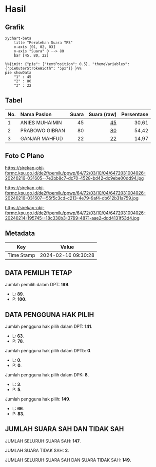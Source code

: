 # Hasil

## Grafik

```mermaid
xychart-beta
    title "Perolehan Suara TPS"
    x-axis [01, 02, 03]
    y-axis "Suara" 0 --> 80
    bar [45, 80, 22]
```

```mermaid
%%{init: {"pie": {"textPosition": 0.5}, "themeVariables": {"pieOuterStrokeWidth": "5px"}} }%%
pie showData
    "1" : 45
    "2" : 80
    "3" : 22
```

## Tabel

| No. | Nama Paslon    | Suara | Suara (raw) | Persentase |
|:--- |:-------------- | -----:| -----------:| ----------:|
| 1   | ANIES MUHAIMIN | 45    | [45][p-1]   | 30,61      |
| 2   | PRABOWO GIBRAN | 80    | [80][p-2]   | 54,42      |
| 3   | GANJAR MAHFUD  | 22    | [22][p-3]   | 14,97      |


[p-1]: https://github.com/gigit-pemilu/pemilu-2024-64-kalimantan-timur/blob/main/pilpres/hitung-suara/sub/64-kalimantan-timur/sub/72-kota-samarinda/sub/03-samarinda-ulu/sub/1004-air-putih/sub/026-tps/sub/paslon-1.txt
[p-2]: https://github.com/gigit-pemilu/pemilu-2024-64-kalimantan-timur/blob/main/pilpres/hitung-suara/sub/64-kalimantan-timur/sub/72-kota-samarinda/sub/03-samarinda-ulu/sub/1004-air-putih/sub/026-tps/sub/paslon-2.txt
[p-3]: https://github.com/gigit-pemilu/pemilu-2024-64-kalimantan-timur/blob/main/pilpres/hitung-suara/sub/64-kalimantan-timur/sub/72-kota-samarinda/sub/03-samarinda-ulu/sub/1004-air-putih/sub/026-tps/sub/paslon-3.txt

## Foto C Plano

https://sirekap-obj-formc.kpu.go.id/de2f/pemilu/ppwp/64/72/03/10/04/6472031004026-20240216-031605--7e3bb8c7-dc70-4528-bd42-dc9ebe00dd94.jpg

https://sirekap-obj-formc.kpu.go.id/de2f/pemilu/ppwp/64/72/03/10/04/6472031004026-20240216-031607--55f5c3cd-c213-4e79-9af4-db612b31a759.jpg

https://sirekap-obj-formc.kpu.go.id/de2f/pemilu/ppwp/64/72/03/10/04/6472031004026-20240214-195745--18c330b3-3799-4871-aae2-ddd4131f53d4.jpg


## Metadata

| Key        | Value               |
| ---------- | ------------------- |
| Time Stamp | 2024-02-16 09:30:28 |


## DATA PEMILIH TETAP

Jumlah pemilih dalam DPT: **189**.
 * L: **89**.
 * P: **100**.

## DATA PENGGUNA HAK PILIH

Jumlah pengguna hak pilih dalam DPT: **141**.
 * L: **63**.
 * P: **78**.

Jumlah pengguna hak pilih dalam DPTb: **0**.
 * L: **0**.
 * P: **0**.

Jumlah pengguna hak pilih dalam DPK: **8**.
 * L: **3**.
 * P: **5**.

Jumlah pengguna hak pilih: **149**.
 * L: **66**.
 * P: **83**.

## JUMLAH SUARA SAH DAN TIDAK SAH

JUMLAH SELURUH SUARA SAH: **147**.

JUMLAH SUARA TIDAK SAH: **2**.

JUMLAH SELURUH SUARA SAH DAN SUARA TIDAK SAH: **149**.


